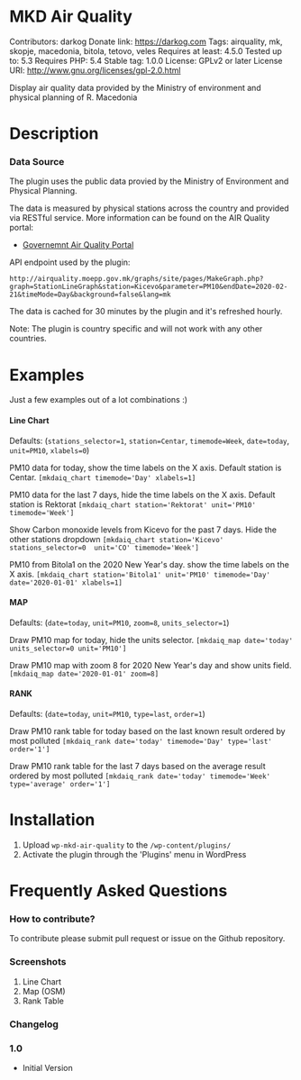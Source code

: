 # MKD Air Quality
Contributors: darkog
Donate link: https://darkog.com
Tags: airquality, mk, skopje, macedonia, bitola, tetovo, veles
Requires at least: 4.5.0
Tested up to: 5.3
Requires PHP: 5.4
Stable tag: 1.0.0
License: GPLv2 or later
License URI: http://www.gnu.org/licenses/gpl-2.0.html

Display air quality data provided by the Ministry of environment and physical planning of R. Macedonia

# Description
### Data Source

The plugin uses the public data provied by the Ministry of Environment and Physical Planning.

The data is measured by physical stations across the country and provided via RESTful service. More information can be found on the AIR Quality portal:

* [Governemnt Air Quality Portal](http://air.moepp.gov.mk/?page_id=1351&lang=en)

API endpoint used by the plugin:

```
http://airquality.moepp.gov.mk/graphs/site/pages/MakeGraph.php?graph=StationLineGraph&station=Kicevo&parameter=PM10&endDate=2020-02-21&timeMode=Day&background=false&lang=mk
```

The data is cached for 30 minutes by the plugin and it's refreshed hourly.

Note: The plugin is country specific and will not work with any other countries.

# Examples

Just a few examples out of a lot combinations :)

#### Line Chart

Defaults: (`stations_selector=1`, `station=Centar`, `timemode=Week`, `date=today`, `unit=PM10`, `xlabels=0`)

PM10 data for today, show the time labels on the X axis. Default station is Centar.
`[mkdaiq_chart timemode='Day' xlabels=1]`

PM10 data for the last 7 days, hide the time labels on the X axis. Default station is Rektorat
`[mkdaiq_chart station='Rektorat' unit='PM10' timemode='Week']`

Show Carbon monoxide levels from Kicevo for the past 7 days. Hide the other stations dropdown
`[mkdaiq_chart station='Kicevo' stations_selector=0  unit='CO' timemode='Week']`

PM10 from Bitola1 on the 2020 New Year's day. show the time labels on the X axis.
`[mkdaiq_chart station='Bitola1' unit='PM10' timemode='Day' date='2020-01-01' xlabels=1]`

#### MAP

Defaults: (`date=today`, `unit=PM10`, `zoom=8`, `units_selector=1`)

Draw PM10 map for today, hide the units selector.
`[mkdaiq_map date='today' units_selector=0 unit='PM10']`

Draw PM10 map with zoom 8 for 2020 New Year's day and show units field.
`[mkdaiq_map date='2020-01-01' zoom=8]`

#### RANK

Defaults: (`date=today`, `unit=PM10`, `type=last`, `order=1`)

Draw PM10 rank table for today based on the last known result ordered by most polluted
`[mkdaiq_rank date='today' timemode='Day' type='last' order='1']`

Draw PM10 rank table for the last 7 days based on the average result ordered by most polluted
`[mkdaiq_rank date='today' timemode='Week' type='average' order='1']`

# Installation

1. Upload `wp-mkd-air-quality` to the `/wp-content/plugins/`
2. Activate the plugin through the 'Plugins' menu in WordPress

# Frequently Asked Questions

### How to contribute?

To contribute please submit pull request or issue on the Github repository.

### Screenshots

1. Line Chart
2. Map (OSM)
3. Rank Table

### Changelog

### 1.0
* Initial Version

